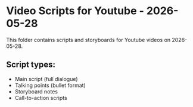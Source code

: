 # Video Scripts for Youtube - 2026-05-28

This folder contains scripts and storyboards for Youtube videos on 2026-05-28.

## Script types:
- Main script (full dialogue)
- Talking points (bullet format)
- Storyboard notes
- Call-to-action scripts
